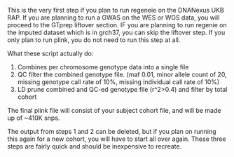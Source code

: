 This is the very first step if you plan to run regeneie on the DNANexus UKB RAP. If you are planning to run a GWAS on the WES or WGS data, you will proceed to the GTprep liftover section. IF you are planning to run regenie on the imputed dataset which is in grch37, you can skip the liftover step. If you only plan to run plink, you do not need to run this step at all.

What these script actually do:

1. Combines per chromosome genotype data into a single file
2. QC filter the combined genotype file. (maf 0.01, minor allele count of 20, missing genotype call rate of 10%, missing individual call rate of 10%)
3. LD prune combined and QC-ed genotype file (r^2>0.4) and filter by total cohort

The final plink file will consist of your subject cohort file, and will be made up of ~410K snps. 

The output from steps 1 and 2 can be deleted, but if you plan on running this again for a new cohort, you will have to start all over again. These three steps are fairly quick and should be inexpensive to recreate.
